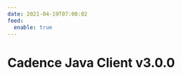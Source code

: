 ```yaml
---
date: 2021-04-19T07:00:02
feed:
  enable: true
---
```


# Cadence Java Client v3.0.0
<release-notes
  owner="uber"
  repo="cadence-java-client"
  tag="v3.0.0"
/>
